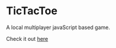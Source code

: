 # TicTacToe

A local multiplayer javaScript based game.

Check it out [here](https://1aimaneqbal.github.io/tictactoe/)
